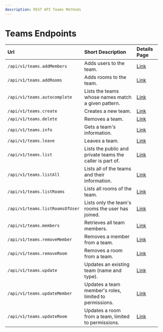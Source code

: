```yaml
---
description: REST API Teams Methods
---
```


# Teams Endpoints

| Url | Short Description | Details Page |
| :--- | :--- | :--- |
| `/api/v1/teams.addMembers` | Adds users to the team. | [Link](add-members.md) |
| `/api/v1/teams.addRooms` | Adds rooms to the team. | [Link](add-rooms.md) |
| `/api/v1/teams.autocomplete` | Lists the teams whose names match a given pattern. | [Link](autocomplete.md) |
| `/api/v1/teams.create` | Creates a new team. | [Link](create.md) |
| `/api/v1/teams.delete` | Removes a team. | [Link](delete.md) |
| `/api/v1/teams.info` | Gets a team's information. | [Link](info.md) |
| `/api/v1/teams.leave` | Leaves a team. | [Link](leave.md) |
| `/api/v1/teams.list` | Lists the public and private teams the caller is part of. | [Link](list.md) |
| `/api/v1/teams.listAll` | Lists all of the teams and their information. | [Link](list-all.md) |
| `/api/v1/teams.listRooms` | Lists all rooms of the team. | [Link](list-rooms.md) |
| `/api/v1/teams.listRoomsOfUser` | Lists only the team's rooms the user has joined. | [Link](list-rooms-of-user.md) |
| `/api/v1/teams.members` | Retrieves all team members. | [Link](members.md) |
| `/api/v1/teams.removeMember` | Removes a member from a team. | [Link](remove-member.md) |
| `/api/v1/teams.removeRoom` | Removes a room from a team. | [Link](remove-room.md) |
| `/api/v1/teams.update` | Updates an existing team \(name and type\). | [Link](update.md) |
| `/api/v1/teams.updateMember` | Updates a team member's roles, limited to permissions. | [Link](update-member.md) |
| `/api/v1/teams.updateRoom` | Updates a room from a team, limited to permissions. | [Link](update-room.md) |

